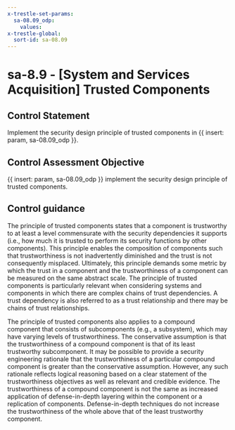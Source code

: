 ```yaml
---
x-trestle-set-params:
  sa-08.09_odp:
    values:
x-trestle-global:
  sort-id: sa-08.09
---
```


# sa-8.9 - \[System and Services Acquisition\] Trusted Components

## Control Statement

Implement the security design principle of trusted components in {{ insert: param, sa-08.09_odp }}.

## Control Assessment Objective

{{ insert: param, sa-08.09_odp }} implement the security design principle of trusted components.

## Control guidance

The principle of trusted components states that a component is trustworthy to at least a level commensurate with the security dependencies it supports (i.e., how much it is trusted to perform its security functions by other components). This principle enables the composition of components such that trustworthiness is not inadvertently diminished and the trust is not consequently misplaced. Ultimately, this principle demands some metric by which the trust in a component and the trustworthiness of a component can be measured on the same abstract scale. The principle of trusted components is particularly relevant when considering systems and components in which there are complex chains of trust dependencies. A trust dependency is also referred to as a trust relationship and there may be chains of trust relationships.

The principle of trusted components also applies to a compound component that consists of subcomponents (e.g., a subsystem), which may have varying levels of trustworthiness. The conservative assumption is that the trustworthiness of a compound component is that of its least trustworthy subcomponent. It may be possible to provide a security engineering rationale that the trustworthiness of a particular compound component is greater than the conservative assumption. However, any such rationale reflects logical reasoning based on a clear statement of the trustworthiness objectives as well as relevant and credible evidence. The trustworthiness of a compound component is not the same as increased application of defense-in-depth layering within the component or a replication of components. Defense-in-depth techniques do not increase the trustworthiness of the whole above that of the least trustworthy component.
